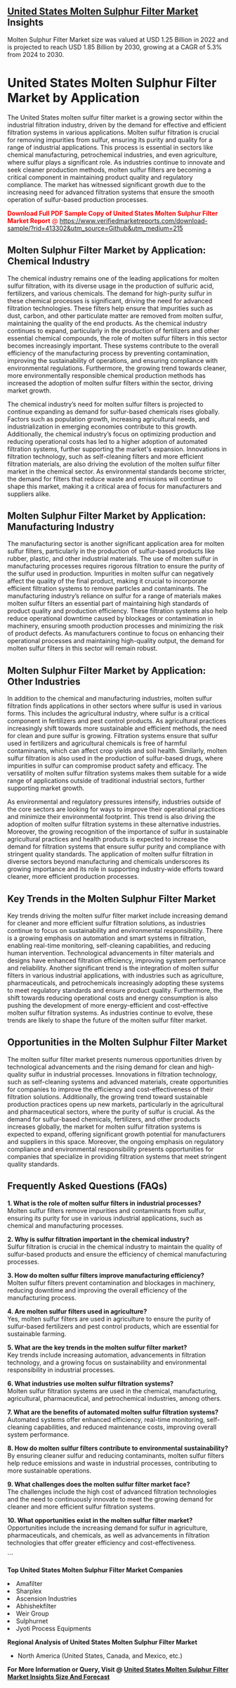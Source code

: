 <h2><a href="https://www.verifiedmarketreports.com/download-sample/?rid=413302&amp;utm_source=Github&amp;utm_medium=215" target="_blank">United States Molten Sulphur Filter Market</a> Insights</h2><p>Molten Sulphur Filter Market size was valued at USD 1.25 Billion in 2022 and is projected to reach USD 1.85 Billion by 2030, growing at a CAGR of 5.3% from 2024 to 2030.</p><p> <h1>United States Molten Sulphur Filter Market by Application</h1> <p>The United States molten sulfur filter market is a growing sector within the industrial filtration industry, driven by the demand for effective and efficient filtration systems in various applications. Molten sulfur filtration is crucial for removing impurities from sulfur, ensuring its purity and quality for a range of industrial applications. This process is essential in sectors like chemical manufacturing, petrochemical industries, and even agriculture, where sulfur plays a significant role. As industries continue to innovate and seek cleaner production methods, molten sulfur filters are becoming a critical component in maintaining product quality and regulatory compliance. The market has witnessed significant growth due to the increasing need for advanced filtration systems that ensure the smooth operation of sulfur-based production processes. <p><span class=""><span style="color: #ff0000;"><strong>Download Full PDF Sample Copy of United States Molten Sulphur Filter Market Report</strong> @ </span><a href="https://www.verifiedmarketreports.com/download-sample/?rid=413302&amp;utm_source=Github&amp;utm_medium=215" target="_blank">https://www.verifiedmarketreports.com/download-sample/?rid=413302&amp;utm_source=Github&amp;utm_medium=215</a></span></p></p> <h2>Molten Sulphur Filter Market by Application: Chemical Industry</h2> <p>The chemical industry remains one of the leading applications for molten sulfur filtration, with its diverse usage in the production of sulfuric acid, fertilizers, and various chemicals. The demand for high-purity sulfur in these chemical processes is significant, driving the need for advanced filtration technologies. These filters help ensure that impurities such as dust, carbon, and other particulate matter are removed from molten sulfur, maintaining the quality of the end products. As the chemical industry continues to expand, particularly in the production of fertilizers and other essential chemical compounds, the role of molten sulfur filters in this sector becomes increasingly important. These systems contribute to the overall efficiency of the manufacturing process by preventing contamination, improving the sustainability of operations, and ensuring compliance with environmental regulations. Furthermore, the growing trend towards cleaner, more environmentally responsible chemical production methods has increased the adoption of molten sulfur filters within the sector, driving market growth.</p> <p>The chemical industry’s need for molten sulfur filters is projected to continue expanding as demand for sulfur-based chemicals rises globally. Factors such as population growth, increasing agricultural needs, and industrialization in emerging economies contribute to this growth. Additionally, the chemical industry’s focus on optimizing production and reducing operational costs has led to a higher adoption of automated filtration systems, further supporting the market's expansion. Innovations in filtration technology, such as self-cleaning filters and more efficient filtration materials, are also driving the evolution of the molten sulfur filter market in the chemical sector. As environmental standards become stricter, the demand for filters that reduce waste and emissions will continue to shape this market, making it a critical area of focus for manufacturers and suppliers alike.</p> <h2>Molten Sulphur Filter Market by Application: Manufacturing Industry</h2> <p>The manufacturing sector is another significant application area for molten sulfur filters, particularly in the production of sulfur-based products like rubber, plastic, and other industrial materials. The use of molten sulfur in manufacturing processes requires rigorous filtration to ensure the purity of the sulfur used in production. Impurities in molten sulfur can negatively affect the quality of the final product, making it crucial to incorporate efficient filtration systems to remove particles and contaminants. The manufacturing industry’s reliance on sulfur for a range of materials makes molten sulfur filters an essential part of maintaining high standards of product quality and production efficiency. These filtration systems also help reduce operational downtime caused by blockages or contamination in machinery, ensuring smooth production processes and minimizing the risk of product defects. As manufacturers continue to focus on enhancing their operational processes and maintaining high-quality output, the demand for molten sulfur filters in this sector will remain robust.</p> <p.With the rise of automation and smart manufacturing practices, molten sulfur filtration systems have become increasingly advanced, offering enhanced efficiency and ease of operation. Filters are now designed with better automation features, such as self-cleaning and real-time monitoring capabilities, which help reduce maintenance costs and improve system reliability. The shift towards more sustainable manufacturing practices also drives the demand for molten sulfur filtration systems that offer improved filtration efficiency and energy consumption. Furthermore, the increasing global demand for sulfur-based products, such as tires and other rubber goods, continues to fuel the market for molten sulfur filters in manufacturing. As the sector evolves, new filtration technologies are expected to emerge, providing even more effective solutions to meet the growing needs of the manufacturing industry.</p> <h2>Molten Sulphur Filter Market by Application: Other Industries</h2> <p>In addition to the chemical and manufacturing industries, molten sulfur filtration finds applications in other sectors where sulfur is used in various forms. This includes the agricultural industry, where sulfur is a critical component in fertilizers and pest control products. As agricultural practices increasingly shift towards more sustainable and efficient methods, the need for clean and pure sulfur is growing. Filtration systems ensure that sulfur used in fertilizers and agricultural chemicals is free of harmful contaminants, which can affect crop yields and soil health. Similarly, molten sulfur filtration is also used in the production of sulfur-based drugs, where impurities in sulfur can compromise product safety and efficacy. The versatility of molten sulfur filtration systems makes them suitable for a wide range of applications outside of traditional industrial sectors, further supporting market growth.</p> <p>As environmental and regulatory pressures intensify, industries outside of the core sectors are looking for ways to improve their operational practices and minimize their environmental footprint. This trend is also driving the adoption of molten sulfur filtration systems in these alternative industries. Moreover, the growing recognition of the importance of sulfur in sustainable agricultural practices and health products is expected to increase the demand for filtration systems that ensure sulfur purity and compliance with stringent quality standards. The application of molten sulfur filtration in diverse sectors beyond manufacturing and chemicals underscores its growing importance and its role in supporting industry-wide efforts toward cleaner, more efficient production processes.</p> <h2>Key Trends in the Molten Sulphur Filter Market</h2> <p>Key trends driving the molten sulfur filter market include increasing demand for cleaner and more efficient sulfur filtration solutions, as industries continue to focus on sustainability and environmental responsibility. There is a growing emphasis on automation and smart systems in filtration, enabling real-time monitoring, self-cleaning capabilities, and reducing human intervention. Technological advancements in filter materials and designs have enhanced filtration efficiency, improving system performance and reliability. Another significant trend is the integration of molten sulfur filters in various industrial applications, with industries such as agriculture, pharmaceuticals, and petrochemicals increasingly adopting these systems to meet regulatory standards and ensure product quality. Furthermore, the shift towards reducing operational costs and energy consumption is also pushing the development of more energy-efficient and cost-effective molten sulfur filtration systems. As industries continue to evolve, these trends are likely to shape the future of the molten sulfur filter market.</p> <h2>Opportunities in the Molten Sulphur Filter Market</h2> <p>The molten sulfur filter market presents numerous opportunities driven by technological advancements and the rising demand for clean and high-quality sulfur in industrial processes. Innovations in filtration technology, such as self-cleaning systems and advanced materials, create opportunities for companies to improve the efficiency and cost-effectiveness of their filtration solutions. Additionally, the growing trend toward sustainable production practices opens up new markets, particularly in the agricultural and pharmaceutical sectors, where the purity of sulfur is crucial. As the demand for sulfur-based chemicals, fertilizers, and other products increases globally, the market for molten sulfur filtration systems is expected to expand, offering significant growth potential for manufacturers and suppliers in this space. Moreover, the ongoing emphasis on regulatory compliance and environmental responsibility presents opportunities for companies that specialize in providing filtration systems that meet stringent quality standards.</p> <h2>Frequently Asked Questions (FAQs)</h2> <p><b>1. What is the role of molten sulfur filters in industrial processes?</b><br> Molten sulfur filters remove impurities and contaminants from sulfur, ensuring its purity for use in various industrial applications, such as chemical and manufacturing processes.</p> <p><b>2. Why is sulfur filtration important in the chemical industry?</b><br> Sulfur filtration is crucial in the chemical industry to maintain the quality of sulfur-based products and ensure the efficiency of chemical manufacturing processes.</p> <p><b>3. How do molten sulfur filters improve manufacturing efficiency?</b><br> Molten sulfur filters prevent contamination and blockages in machinery, reducing downtime and improving the overall efficiency of the manufacturing process.</p> <p><b>4. Are molten sulfur filters used in agriculture?</b><br> Yes, molten sulfur filters are used in agriculture to ensure the purity of sulfur-based fertilizers and pest control products, which are essential for sustainable farming.</p> <p><b>5. What are the key trends in the molten sulfur filter market?</b><br> Key trends include increasing automation, advancements in filtration technology, and a growing focus on sustainability and environmental responsibility in industrial processes.</p> <p><b>6. What industries use molten sulfur filtration systems?</b><br> Molten sulfur filtration systems are used in the chemical, manufacturing, agricultural, pharmaceutical, and petrochemical industries, among others.</p> <p><b>7. What are the benefits of automated molten sulfur filtration systems?</b><br> Automated systems offer enhanced efficiency, real-time monitoring, self-cleaning capabilities, and reduced maintenance costs, improving overall system performance.</p> <p><b>8. How do molten sulfur filters contribute to environmental sustainability?</b><br> By ensuring cleaner sulfur and reducing contaminants, molten sulfur filters help reduce emissions and waste in industrial processes, contributing to more sustainable operations.</p> <p><b>9. What challenges does the molten sulfur filter market face?</b><br> The challenges include the high cost of advanced filtration technologies and the need to continuously innovate to meet the growing demand for cleaner and more efficient sulfur filtration systems.</p> <p><b>10. What opportunities exist in the molten sulfur filter market?</b><br> Opportunities include the increasing demand for sulfur in agriculture, pharmaceuticals, and chemicals, as well as advancements in filtration technologies that offer greater efficiency and cost-effectiveness.</p> ```</p><p><strong>Top United States Molten Sulphur Filter Market Companies</strong></p><div data-test-id=""><p><li>Amafilter</li><li> Sharplex</li><li> Ascension Industries</li><li> Abhishekfilter</li><li> Weir Group</li><li> Sulphurnet</li><li> Jyoti Process Equipments</li></p><div><strong>Regional Analysis of&nbsp;United States Molten Sulphur Filter Market</strong></div><ul><li dir="ltr"><p dir="ltr">North America&nbsp;(United States, Canada, and Mexico, etc.)</p></li></ul><p><strong>For More Information or Query, Visit @&nbsp;</strong><strong><a href="https://www.verifiedmarketreports.com/product/molten-sulphur-filter-market/?utm_source=Github&amp;utm_medium=215" target="_blank">United States Molten Sulphur Filter Market Insights Size And Forecast</a></strong></p></div>
